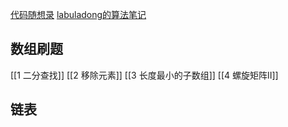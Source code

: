 [代码随想录](https://programmercarl.com/)
[labuladong的算法笔记](https://labuladong.online/algo/)
## 数组刷题

[[1 二分查找]]
[[2 移除元素]]
[[3 长度最小的子数组]]
[[4 螺旋矩阵II]]

## 链表

